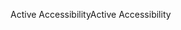<span data-ttu-id="a4b7d-101">Active Accessibility</span><span class="sxs-lookup"><span data-stu-id="a4b7d-101">Active Accessibility</span></span>